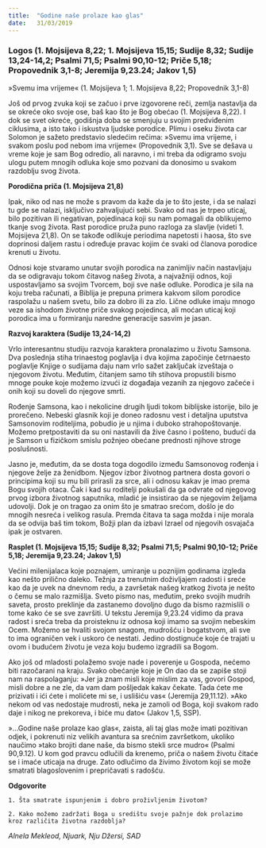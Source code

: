 ```yaml
---
title:  "Godine naše prolaze kao glas"
date:   31/03/2019
---
```


### Logos (1. Mojsijeva 8,22; 1. Mojsijeva 15,15; Sudije 8,32; Sudije 13,24-14,2; Psalmi 71,5; Psalmi 90,10-12; Priče 5,18; Propovednik 3,1-8; Jeremija 9,23.24; Jakov 1,5)

»Svemu ima vrijeme« (1. Mojsijeva 1; 1. Mojsijeva 8,22; Propovednik 3,1-8)

Još od prvog zvuka koji se začuo i prve izgovorene reči, zemlja nastavlja da se okreće oko svoje ose, baš kao što je Bog obećao (1. Mojsijeva 8,22). I dok se svet okreće, godišnja doba se smenjuju u svojim predviđenim ciklusima, a isto tako i iskustva ljudske porodice. Plimu i oseku života car Solomon je sažeto predstavio sledećim rečima: »Svemu ima vrijeme, i svakom poslu pod nebom ima vrijeme« (Propovednik 3,1). Sve se dešava u vreme koje je sam Bog odredio, ali naravno, i mi treba da odigramo svoju ulogu putem mnogih odluka koje smo pozvani da donosimo u svakom razdoblju svog života.

**Porodična priča (1. Mojsijeva 21,8)**

Ipak, niko od nas ne može s pravom da kaže da je to što jeste, i da se nalazi tu gde se nalazi, isključivo zahvaljujući sebi. Svako od nas je trpeo uticaj, bilo pozitivan ili negativan, pojedinaca koji su nam pomagali da oblikujemo tkanje svog života. Rast porodice pruža puno razloga za slavlje (videti 1. Mojsijeva 21,8). On se takođe odlikuje periodima napetosti i haosa, što sve doprinosi daljem rastu i određuje pravac kojim će svaki od članova porodice krenuti u životu.

Odnosi koje stvaramo unutar svojih porodica na zanimljiv način nastavljaju da se odigravaju tokom čitavog našeg života, a najvažniji odnos, koji uspostavljamo sa svojim Tvorcem, boji sve naše odluke. Porodica je sila na koju treba računati, a Biblija je prepuna primera kakvom silom porodice raspolažu u našem svetu, bilo za dobro ili za zlo. Lične odluke imaju mnogo veze sa ishodom životne priče svakog pojedinca, ali moćan uticaj koji porodica ima u formiranju naredne generacije sasvim je jasan.

**Razvoj karaktera (Sudije 13,24-14,2)**

Vrlo interesantnu studiju razvoja karaktera pronalazimo u životu Samsona. Dva poslednja stiha trinaestog poglavlja i dva kojima započinje četrnaesto poglavlje Knjige o sudijama daju nam vrlo sažet zaključak izveštaja o njegovom životu. Međutim, čitanjem samo tih stihova propustili bismo mnoge pouke koje možemo izvući iz događaja vezanih za njegovo začeće i onih koji su doveli do njegove smrti.

Rođenje Samsona, kao i nekolicine drugih ljudi tokom biblijske istorije, bilo je prorečeno. Nebeski glasnik koji je doneo radosnu vest i detaljna uputstva Samsonovim roditeljima, pobudio je u njima i duboko strahopoštovanje. Možemo pretpostaviti da su oni nastavili da žive časno i pošteno, budući da je Samson u fizičkom smislu požnjeo obećane prednosti njihove stroge poslušnosti.

Jasno je, međutim, da se dosta toga dogodilo između Samsonovog rođenja i njegove želje za ženidbom. Njegov izbor životnog partnera dosta govori o principima koji su mu bili prirasli za srce, ali i odnosu kakav je imao prema Bogu svojih otaca. Čak i kad su roditelji pokušali da ga odvrate od njegovog prvog izbora životnog saputnika, mladić je insistirao da se njegovim željama udovolji. Dok je on tragao za onim što je smatrao srećom, došlo je do mnogih nesreća i  velikog rasula. Premda čitava ta saga možda i nije morala da se odvija baš tim tokom, Božji plan da izbavi Izrael od njegovih osvajača ipak je ostvaren.

**Rasplet (1. Mojsijeva 15,15; Sudije 8,32; Psalmi 71,5; Psalmi 90,10-12; Priče 5,18; Jeremija 9,23.24; Jakov 1,5)**

Većini milenijalaca koje poznajem, umiranje u poznijim godinama izgleda kao nešto prilično daleko. Težnja za trenutnim doživljajem radosti i sreće kao da je uvek na dnevnom redu, a završetak našeg kratkog života je nešto o čemu se malo razmišlja. Sveto pismo nas, međutim, preko svojih mudrih saveta, prosto preklinje da zastanemo dovoljno dugo da bismo razmislili o tome kako će se sve završiti. U tekstu Jeremija 9,23.24 vidimo da prava radost i sreća treba da proisteknu iz odnosa koji imamo sa svojim nebeskim Ocem. Možemo se hvaliti svojom snagom, mudrošću i bogatstvom, ali sve to ima ograničen vek i uskoro će nestati. Jedino dostignuće koje će trajati u ovom i budućem životu je veza koju budemo izgradili sa Bogom.

Ako još od mladosti polažemo svoje nade i poverenje u Gospoda, nećemo biti razočarani na kraju. Svako obećanje koje je On dao da se zapiše stoji nam na raspolaganju: »Jer ja znam misli koje mislim za vas, govori Gospod, misli dobre a ne zle, da vam dam pošljedak kakav čekate. Tada ćete me prizivati i ići ćete i molićete mi se, i uslišiću vas« (Jeremija 29,11.12). »Ako nekom od vas nedostaje mudrosti, neka je zamoli od Boga, koji svakom rado daje i nikog ne prekoreva, i biće mu dato« (Jakov 1,5, SSP).

»...Godine naše prolaze kao glas«, zaista, ali taj glas može imati pozitivan odjek, i pokrenuti niz velikih avantura sa srećnim završetkom, ukoliko naučimo »tako brojiti dane naše, da bismo stekli srce mudro« (Psalmi 90,9.12). U kom god pravcu odlučili da krenemo, priča o našem životu čitaće se i imaće uticaja na druge. Zato odlučimo da živimo životom koji se može smatrati  blagoslovenim  i prepričavati s radošću.

**Odgovorite**

`1.	Šta smatrate ispunjenim i dobro proživljenim životom?`

`2.	Kako možemo zadržati Boga u središtu svoje pažnje dok prolazimo kroz različita životna razdoblja?`

*Alnela Mekleod, Njuark, Nju Džersi, SAD*
